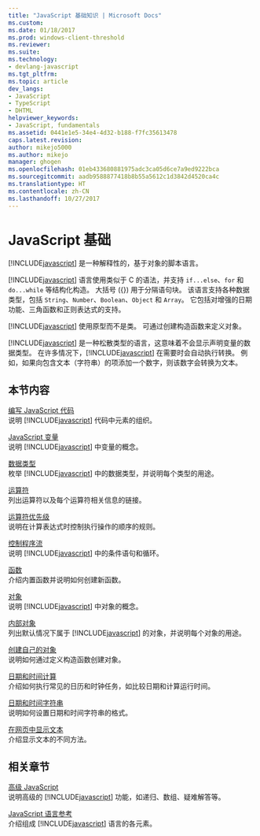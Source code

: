 ```yaml
---
title: "JavaScript 基础知识 | Microsoft Docs"
ms.custom: 
ms.date: 01/18/2017
ms.prod: windows-client-threshold
ms.reviewer: 
ms.suite: 
ms.technology:
- devlang-javascript
ms.tgt_pltfrm: 
ms.topic: article
dev_langs:
- JavaScript
- TypeScript
- DHTML
helpviewer_keywords:
- JavaScript, fundamentals
ms.assetid: 0441e1e5-34e4-4d32-b188-f7fc35613478
caps.latest.revision: 
author: mikejo5000
ms.author: mikejo
manager: ghogen
ms.openlocfilehash: 01eb433680881975adc3ca05d6ce7a9ed9222bca
ms.sourcegitcommit: aadb9588877418b8b55a5612c1d3842d4520ca4c
ms.translationtype: HT
ms.contentlocale: zh-CN
ms.lasthandoff: 10/27/2017
---
```

# <a name="javascript-fundamentals"></a>JavaScript 基础
[!INCLUDE[javascript](../javascript/includes/javascript-md.md)] 是一种解释性的，基于对象的脚本语言。  
  
 [!INCLUDE[javascript](../javascript/includes/javascript-md.md)] 语言使用类似于 C 的语法，并支持 `if...else`、`for` 和 `do...while` 等结构化构造。 大括号 ({}) 用于分隔语句块。 该语言支持各种数据类型，包括 `String`、`Number`、`Boolean`、`Object` 和 `Array`。 它包括对增强的日期功能、三角函数和正则表达式的支持。  
  
 [!INCLUDE[javascript](../javascript/includes/javascript-md.md)] 使用原型而不是类。 可通过创建构造函数来定义对象。  
  
 [!INCLUDE[javascript](../javascript/includes/javascript-md.md)] 是一种松散类型的语言，这意味着不会显示声明变量的数据类型。 在许多情况下，[!INCLUDE[javascript](../javascript/includes/javascript-md.md)] 在需要时会自动执行转换。 例如，如果向包含文本（字符串）的项添加一个数字，则该数字会转换为文本。  
  
## <a name="in-this-section"></a>本节内容  
 [编写 JavaScript 代码](../javascript/writing-javascript-code.md)  
 说明 [!INCLUDE[javascript](../javascript/includes/javascript-md.md)] 代码中元素的组织。  
  
 [JavaScript 变量](../javascript/variables-javascript.md)  
 说明 [!INCLUDE[javascript](../javascript/includes/javascript-md.md)] 中变量的概念。  
  
 [数据类型](../javascript/data-types-javascript.md)  
 枚举 [!INCLUDE[javascript](../javascript/includes/javascript-md.md)] 中的数据类型，并说明每个类型的用途。  
  
 [运算符](../javascript/operators-javascript.md)  
 列出运算符以及每个运算符相关信息的链接。  
  
 [运算符优先级](../javascript/operator-subtractprecedence-javascript.md)  
 说明在计算表达式时控制执行操作的顺序的规则。  
  
 [控制程序流](../javascript/controlling-program-flow-javascript.md)  
 说明 [!INCLUDE[javascript](../javascript/includes/javascript-md.md)] 中的条件语句和循环。  
  
 [函数](../javascript/functions-javascript.md)  
 介绍内置函数并说明如何创建新函数。  
  
 [对象](../javascript/objects-and-arrays-javascript.md)  
 说明 [!INCLUDE[javascript](../javascript/includes/javascript-md.md)] 中对象的概念。  
  
 [内部对象](../javascript/intrinsic-objects-javascript.md)  
 列出默认情况下属于 [!INCLUDE[javascript](../javascript/includes/javascript-md.md)] 的对象，并说明每个对象的用途。  
  
 [创建自己的对象](../javascript/creating-objects-javascript.md)  
 说明如何通过定义构造函数创建对象。  
  
 [日期和时间计算](../javascript/calculating-dates-and-times-javascript.md)  
 介绍如何执行常见的日历和时钟任务，如比较日期和计算运行时间。  
  
 [日期和时间字符串](../javascript/date-and-time-strings-javascript.md)  
 说明如何设置日期和时间字符串的格式。  
  
 [在网页中显示文本](../javascript/displaying-text-in-a-webpage-javascript.md)  
 介绍显示文本的不同方法。  
  
## <a name="related-sections"></a>相关章节  
 [高级 JavaScript](../javascript/advanced/advanced-javascript.md)  
 说明高级的 [!INCLUDE[javascript](../javascript/includes/javascript-md.md)] 功能，如递归、数组、疑难解答等。  
  
 [JavaScript 语言参考](../javascript/reference/javascript-reference.md)  
 介绍组成 [!INCLUDE[javascript](../javascript/includes/javascript-md.md)] 语言的各元素。
